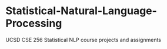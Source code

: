 # Statistical-Natural-Language-Processing
UCSD CSE 256 Statistical NLP course projects and assignments
